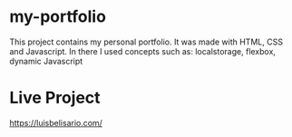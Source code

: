 # my-portfolio

This project contains my personal portfolio. It was made with HTML, CSS and Javascript. In there I used concepts such as: localstorage, flexbox, dynamic Javascript 

# Live Project

https://luisbelisario.com/
